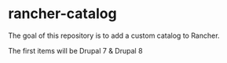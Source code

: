 # rancher-catalog

The goal of this repository is to add a custom catalog to Rancher. 

The first items will be Drupal 7 & Drupal 8

